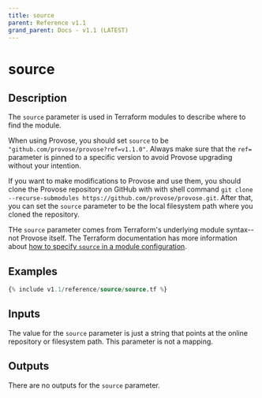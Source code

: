 ```yaml
---
title: source
parent: Reference v1.1
grand_parent: Docs - v1.1 (LATEST)
---
```


# source

## Description

The `source` parameter is used in Terraform modules to describe where to find the module.

When using Provose, you should set `source` to be `"github.com/provose/provose?ref=v1.1.0"`. Always make sure that the `ref=` parameter is pinned to a specific version to avoid Provose upgrading without your intention.

If you want to make modifications to Provose and use them, you should clone the Provose repository on GitHub with with shell command `git clone --recurse-submodules https://github.com/provose/provose.git`. After that, you can set the `source` parameter to be the local filesystem path where you cloned the repository.

THe `source` parameter comes from Terraform's underlying module syntax--not Provose itself. The Terraform documentation has more information about [how to specify `source` in a module configuration](https://www.terraform.io/docs/modules/sources.html).

## Examples

```terraform
{% include v1.1/reference/source/source.tf %}
```

## Inputs

The value for the `source` parameter is just a string that points at the online repository or filesystem path. This parameter is not a mapping.

## Outputs

There are no outputs for the `source` parameter.
